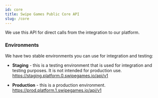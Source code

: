 ```yaml
---
id: core
title: Swipe Games Public Core API
slug: /core
---
```


We use this API for direct calls from the integration to our platform.

### Environments

We have two stable environments you can use for integration and testing:

-   **Staging** - this is a testing environment that is used for integration and testing purposes. It is not intended for production use.  
    https://staging.platform.0.swipegames.io/api/v1

-   **Production** - this is a production environment. 
    https://prod.platform.1.swipegames.io/api/v1
